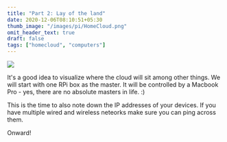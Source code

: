 ```yaml
---
title: "Part 2: Lay of the land"
date: 2020-12-06T08:10:51+05:30
thumb_image: "/images/pi/HomeCloud.png"
omit_header_text: true
draft: false
tags: ["homecloud", "computers"]
---
```


![](/images/pi/HomeCloud.png)

It's a good idea to visualize where the cloud will sit among other things. We will start with one RPi box as the master. It will be controlled by a Macbook Pro - yes, there are no absolute masters in life. :)

This is the time to also note down the IP addresses of your devices. If you have multiple wired and wireless neteorks make sure you can ping across them. 

Onward!